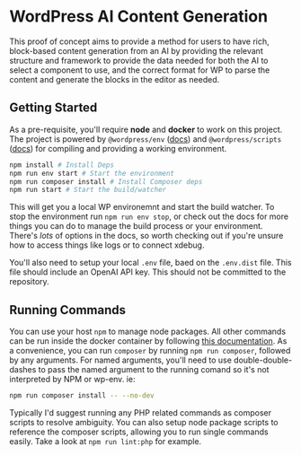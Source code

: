 # WordPress AI Content Generation

This proof of concept aims to provide a method for users to have rich, block-based content generation from an AI by providing the relevant structure and framework to provide the data needed for both the AI to select a component to use, and the correct format for WP to parse the content and generate the blocks in the editor as needed. 

## Getting Started

As a pre-requisite, you'll require **node** and **docker** to work on this project. The project is powered by `@wordpress/env` ([docs](https://developer.wordpress.org/block-editor/reference-guides/packages/packages-env/)) and `@wordpress/scripts` ([docs](https://developer.wordpress.org/block-editor/reference-guides/packages/packages-scripts/)) for compiling and providing a working environment.

```bash
npm install # Install Deps
npm run env start # Start the environment
npm run composer install # Install Composer deps
npm run start # Start the build/watcher
```

This will get you a local WP environemnt and start the build watcher. To stop the environment run `npm run env stop`, or check out the docs for more things you can do to manage the build process or your environment. There's _lots_ of options in the docs, so worth checking out if you're unsure how to access things like logs or to connect xdebug. 

You'll also need to setup your local `.env` file, baed on the `.env.dist` file. This file should include an OpenAI API key. This should not be committed to the repository. 

## Running Commands

You can use your host `npm` to manage node packages. All other commands can be run inside the docker container by following [this documentation](https://developer.wordpress.org/block-editor/reference-guides/packages/packages-env/#using-composer-phpunit-and-wp-cli-tools). As a convenience, you can run `composer` by running `npm run composer`, followed by any arguments. For named arguments, you'll need to use double-double-dashes to pass the named argument to the running comand so it's not interpreted by NPM or wp-env. ie:

```bash
npm run composer install -- --no-dev
```

Typically I'd suggest running any PHP related commands as composer scripts to resolve ambiguity. You can also setup node package scripts to reference the composer scripts, allowing you to run single commands easily. Take a look at `npm run lint:php` for example. 
